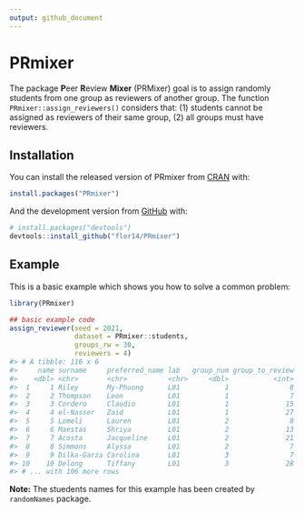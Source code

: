 ```yaml
---
output: github_document
---
```


<!-- README.md is generated from README.Rmd. Please edit that file -->



# PRmixer

<!-- badges: start -->
<!-- badges: end -->

The package **P**eer **R**eview **Mixer** (PRMixer) goal is to assign randomly students from one group as reviewers of another group. The function ` PRmixer::assign_reviewers()` considers that: (1) students cannot be assigned as reviewers of their same group, (2) all groups must have reviewers.

## Installation

You can install the released version of PRmixer from [CRAN](https://CRAN.R-project.org) with:

```r
install.packages("PRmixer")
```

And the development version from [GitHub](https://github.com/) with:

```r
# install.packages("devtools")
devtools::install_github("flor14/PRmixer")
```
## Example

This is a basic example which shows you how to solve a common problem:


```r
library(PRmixer)

## basic example code
assign_reviewer(seed = 2021,
                dataset = PRmixer::students,
                groups_rw = 30,
                reviewers = 4)
#> # A tibble: 116 x 6
#>     name surname     preferred_name lab   group_num group_to_review
#>    <dbl> <chr>       <chr>          <chr>     <dbl>           <int>
#>  1     1 Riley       My-Phuong      L01           1               8
#>  2     2 Thompson    Leon           L01           1               7
#>  3     3 Cordero     Claudio        L01           1              15
#>  4     4 el-Nasser   Zaid           L01           1              27
#>  5     5 Lomeli      Lauren         L01           2               8
#>  6     6 Maestas     Shriya         L01           2              13
#>  7     7 Acosta      Jacqueline     L01           2              21
#>  8     8 Simmons     Alyssa         L01           2               7
#>  9     9 Dilka-Garza Carolina       L01           3               7
#> 10    10 Delong      Tiffany        L01           3              28
#> # ... with 106 more rows
```
**Note:** The stuedents names for this example has been created by `randomNames` package.
